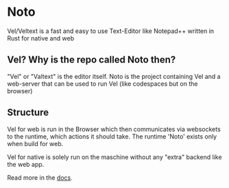 # Noto
Vel/Veltext is a fast and easy to use Text-Editor like Notepad++ written in Rust for native and web

## Vel? Why is the repo called Noto then?
"Vel" or "Valtext" is the editor itself. Noto is the project containing Vel and a web-server that can be used to run Vel (like codespaces but on the browser)

## Structure
Vel for web is run in the Browser which then communicates via websockets to the runtime, which actions it should take.
The runtime 'Noto' exists only when build for web.

Vel for native is solely run on the maschine without any "extra" backend like the web app.

Read more in the [docs](docs/Architecture.md).
